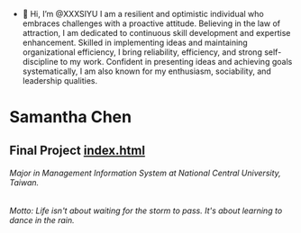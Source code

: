 - 👋 Hi, I’m @XXXSIYU 
  I am a resilient and optimistic individual who embraces challenges with a proactive attitude. Believing in the law of attraction, I am dedicated to continuous skill development and expertise enhancement. Skilled in implementing ideas and maintaining organizational efficiency, I bring reliability, efficiency, and strong self-discipline to my work. Confident in presenting ideas and achieving goals systematically, I am also known for my enthusiasm, sociability, and leadership qualities.                                                

<!---
XXXSIYU/XXXSIYU is a ✨ special ✨ repository because its `README.md` (this file) appears on your GitHub profile.
You can click the Preview link to take a look at your changes.
--->
# Samantha Chen


## Final Project [index.html](https://xxxsiyu.github.io/)

###### Major in Management Information System at National Central University, Taiwan.
###### Motto: Life isn't about waiting for the storm to pass. It's about learning to dance in the rain.
